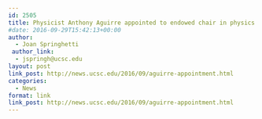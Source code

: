 ```yaml
---
id: 2505
title: Physicist Anthony Aguirre appointed to endowed chair in physics of information
#date: 2016-09-29T15:42:13+00:00
author:
  - Joan Springhetti
 author_link:
  - jspringh@ucsc.edu
layout: post
link_post: http://news.ucsc.edu/2016/09/aguirre-appointment.html
categories:
  - News
format: link
link_post: http://news.ucsc.edu/2016/09/aguirre-appointment.html
---
```


